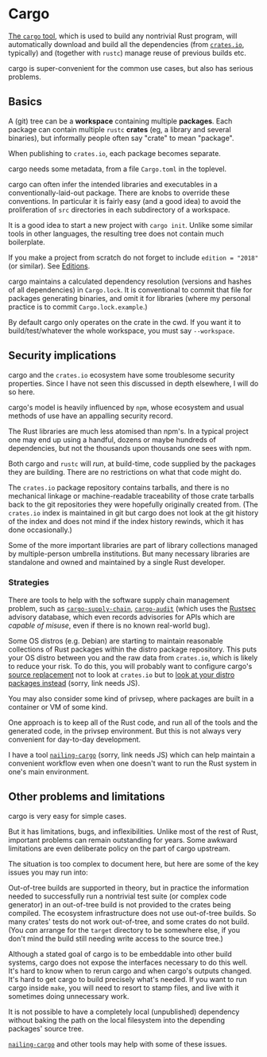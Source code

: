 Cargo
=====

[comment]: # ( Copyright 2021 Ian Jackson and contributors  )
[comment]: # ( SPDX-License-Identifier: MIT                 )
[comment]: # ( There is NO WARRANTY.                        )

[The `cargo` tool](https://doc.rust-lang.org/cargo/index.html),
which is used to build any nontrivial Rust program,
will automatically download and build all the dependencies
(from [`crates.io`](https://crates.io/), typically)
and (together with `rustc`) manage reuse of previous builds etc.

cargo is super-convenient for the common use cases,
but also has serious problems.


Basics
------

A (git) tree can be a **workspace** containing
multiple **packages**.
Each package can contain multiple `rustc` **crates**
(eg, a library and several binaries),
but informally people often say "crate" to mean "package".

When publishing to `crates.io`, each package becomes separate.

cargo needs some metadata,
from a file `Cargo.toml` in the toplevel.

cargo can often infer the intended libraries and executables
in a conventionally-laid-out package.
There are knobs to override these conventions.
In particular it is fairly easy (and a good idea)
to avoid the proliferation
of `src` directories in each subdirectory of a workspace.

It is a good idea to start a new project with `cargo init`.
Unlike some similar tools in other languages,
the resulting tree does not contain much boilerplate.

If you make a project from scratch do not forget to include
`edition = "2018"` (or similar).  See [Editions](stability.md#editions).

cargo maintains a calculated dependency resolution
(versions and hashes of all dependencies)
in `Cargo.lock`.
It is conventional to commit that file
for packages generating binaries,
and omit it for libraries
(where my personal practice is to commit `Cargo.lock.example`.)

By default cargo only operates on the crate in the cwd.
If you want it to build/test/whatever the whole workspace,
you must say `--workspace`.


Security implications
---------------------

cargo and the `crates.io` ecosystem
have some troublesome security properties.
Since I have not seen this discussed in depth elsewhere,
I will do so here.

cargo's model is heavily influenced by `npm`,
whose ecosystem and usual methods of use
have an appalling security record.

The Rust libraries are much less atomised than npm's.
In a typical project one may end up using
a handful, dozens or maybe hundreds of dependencies,
but not the thousands upon thousands one sees with npm.

Both cargo and `rustc`
will *run*, at build-time,
code supplied by the packages they are building.
There are no restrictions on what that code might do.

The `crates.io` package repository contains tarballs,
and there is no mechanical linkage or machine-readable traceability
of those crate tarballs
back to the git repositories they were hopefully originally created from.
(The `crates.io` index is maintained in git but
cargo does not look at
the git history of the index
and does not mind if the index history rewinds,
which it has done occasionally.)

Some of the more important libraries are part of library collections
managed by multiple-person umbrella institutions.
But many necessary libraries are standalone
and owned and maintained by a single Rust developer.

### Strategies


There are tools to help with the
software supply chain management problem,
such as
[`cargo-supply-chain`](https://crates.io/crates/cargo-supply-chain),
[`cargo-audit`](https://crates.io/crates/cargo-audit)
(which uses the
[Rustsec](https://rustsec.org/)
advisory database,
which even records advisories for 
APIs which are *capable of misuse*,
even if there is no known real-world bug).

Some OS distros (e.g. Debian) are starting to maintain
reasonable collections of Rust packages
within the distro package repository.
This puts your OS distro between you
and the raw data from `crates.io`,
which is likely to reduce your risk.
To do this,
you will probably want to configure cargo's
[source replacement](https://doc.rust-lang.org/cargo/reference/source-replacement.html)
not to
look at `crates.io` but to
[look at your distro packages instead](https://salsa.debian.org/rust-team/debcargo-conf/blob/master/README.rst#id22) (sorry, link needs JS).

You may also consider some kind of privsep,
where packages are built in a container or VM of some kind.

One approach is to keep all of the Rust code,
and run all of the tools and the generated code,
in the privsep environment.
But this is not always very convenient for day-to-day development.

I have a tool
[`nailing-cargo`]
(sorry, link needs JS)
which can
help maintain a convenient workflow
even when one doesn't want to run the Rust system
in one's main environment.


Other problems and limitations
------------------------------

cargo is very easy for simple cases.

But it has limitations, bugs, and inflexibilities.
Unlike most of the rest of Rust,
important problems can remain outstanding for years.
Some awkward limitations are even deliberate policy
on the part of cargo upstream.

The situation is too complex to document here,
but here are some of the key issues you may run into:

Out-of-tree builds are supported in theory,
but in practice the information needed to
successfully run a nontrivial test suite
(or complex code generator)
in an out-of-tree build
is not provided to the crates being compiled.
The ecosystem infrastructure does not use out-of-tree builds.
So many crates' tests do not work out-of-tree,
and some crates do not build.
(You *can* arrange for the `target` directory
to be somewhere else,
if you don't mind the build still needing write access to the source tree.)

Although a stated goal of cargo is to be
embeddable into other build systems,
cargo does not expose the interfaces necessary to do this well.
It's hard to know when to rerun cargo and when cargo's outputs changed.
It's hard to get cargo to build precisely what's needed.
If you want to run cargo inside `make`,
you will need to resort to stamp files,
and live with it sometimes doing unnecessary work.

It is not possible to have a
completely local (unpublished) dependency
without baking the path on the local filesystem
into the depending packages' source tree.

[`nailing-cargo`] and other tools may help with some of these issues.

[`nailing-cargo`]: https://salsa.debian.org/iwj/nailing-cargo
